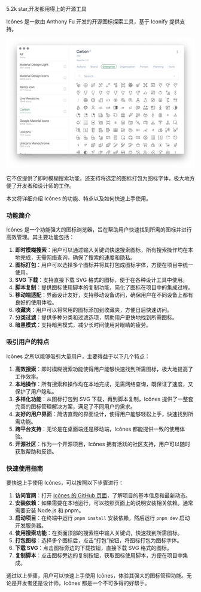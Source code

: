 
5.2k star,开发都用得上的开源工具

Icônes 是一款由 Anthony Fu 开发的开源图标探索工具，基于 Iconify 提供支持。

![github.com/antfu-collective/icones](image.png)

它不仅提供了即时模糊搜索功能，还支持将选定的图标打包为图标字体，极大地方便了开发者和设计师的工作。

本文将详细介绍 Icônes 的功能、特点以及如何快速上手使用。

### 功能简介

Icônes 是一个功能强大的图标浏览器，旨在帮助用户快速找到所需的图标并进行高效管理。其主要功能包括：

1. **即时模糊搜索**：用户可以通过输入关键词快速搜索图标，所有搜索操作均在本地完成，无需网络查询，确保了搜索的速度和隐私。
2. **图标打包**：用户可以选择多个图标并将其打包成图标字体，方便在项目中统一使用。
3. **SVG 下载**：支持直接下载 SVG 格式的图标，便于在各种设计工具中使用。
4. **脚本复制**：提供图标使用脚本的复制功能，简化了图标在项目中的集成过程。
5. **移动端适配**：界面设计友好，支持移动设备访问，确保用户在不同设备上都有良好的使用体验。
6. **收藏夹**：用户可以将常用的图标添加到收藏夹，方便日后快速访问。
7. **分类过滤**：提供多种分类和过滤选项，帮助用户更快地找到所需图标。
8. **暗黑模式**：支持暗黑模式，减少长时间使用对眼睛的疲劳。

### 吸引用户的特点

Icônes 之所以能够吸引大量用户，主要得益于以下几个特点：

1. **高效搜索**：即时模糊搜索功能使得用户能够快速找到所需图标，极大地提高了工作效率。
2. **本地操作**：所有搜索和操作均在本地完成，无需网络查询，既保证了速度，又保护了用户隐私。
3. **多样化功能**：从图标打包到 SVG 下载，再到脚本复制，Icônes 提供了一整套完善的图标管理解决方案，满足了不同用户的需求。
4. **友好的用户界面**：简洁直观的界面设计，使得用户能够轻松上手，快速找到所需功能。
5. **跨平台支持**：无论是在桌面端还是移动端，Icônes 都能提供一致的使用体验。
6. **开源社区**：作为一个开源项目，Icônes 拥有活跃的社区支持，用户可以随时获取帮助和反馈。

### 快速使用指南

要快速上手使用 Icônes，可以按照以下步骤进行：

1. **访问官网**：打开 [Icônes 的 GitHub 页面](https://github.com/antfu-collective/icones)，了解项目的基本信息和最新动态。
2. **安装依赖**：如果需要在本地运行，可以按照页面上的说明安装相关依赖。通常需要安装 Node.js 和 pnpm。
3. **启动项目**：在终端中运行 `pnpm install` 安装依赖，然后运行 `pnpm dev` 启动开发服务器。
4. **使用搜索功能**：在页面顶部的搜索栏中输入关键词，快速找到所需图标。
5. **打包图标**：选择多个图标后，点击“打包”按钮，将图标打包为图标字体。
6. **下载 SVG**：点击图标旁边的下载按钮，直接下载 SVG 格式的图标。
7. **复制脚本**：点击图标旁边的复制按钮，获取图标使用脚本，方便在项目中集成。

通过以上步骤，用户可以快速上手使用 Icônes，体验其强大的图标管理功能。无论是开发者还是设计师，Icônes 都是一个不可多得的好帮手。
